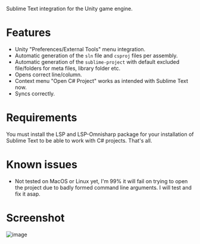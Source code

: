 Sublime Text integration for the Unity game engine.

# Features
- Unity "Preferences/External Tools" menu integration.
- Automatic generation of the `sln` file and `csproj` files per assembly.
- Automatic generation of the `sublime-project` with default excluded file/folders for meta files, library folder etc.
- Opens correct line/column.
- Context menu "Open C# Project" works as intended with Sublime Text now.
- Syncs correctly.

# Requirements
You must install the LSP and LSP-Omnisharp package for your installation of Sublime Text to be able to work with C# projects. That's all.

# Known issues
- Not tested on MacOS or Linux yet, I'm 99% it will fail on trying to open the project due to badly formed command line arguments. I will test and fix it asap.


# Screenshot
![image](https://user-images.githubusercontent.com/4283979/200619168-3132de72-7844-436f-974b-7d6017e1c3e4.png)
